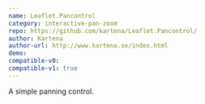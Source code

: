 ```yaml
---
name: Leaflet.Pancontrol
category: interactive-pan-zoom
repo: https://github.com/kartena/Leaflet.Pancontrol/
author: Kartena
author-url: http://www.kartena.se/index.html
demo: 
compatible-v0:
compatible-v1: true
---
```


A simple panning control.
